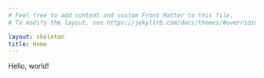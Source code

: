 ```yaml
---
# Feel free to add content and custom Front Matter to this file.
# To modify the layout, see https://jekyllrb.com/docs/themes/#overriding-theme-defaults

layout: skeleton
title: Home
---
```


<div class="container">Hello, world!</div>
